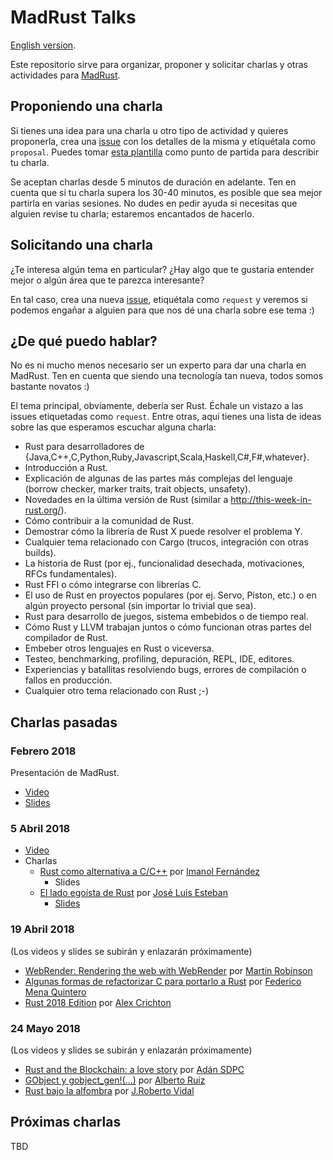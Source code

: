 MadRust Talks
=================
[English version](README_en.md).

Este repositorio sirve para organizar, proponer y solicitar charlas y otras actividades para [MadRust](https://www.meetup.com/MadRust/).

Proponiendo una charla
----------------------
Si tienes una idea para una charla u otro tipo de actividad y quieres proponerla, crea una [issue](https://github.com/MadRust/talks/issues) con los detalles de la misma y etiquétala como `proposal`. Puedes tomar [esta plantilla](https://github.com/MadRust/talks/blob/master/PROPOSAL_TEMPLATE.md) como punto de partida para describir tu charla.

Se aceptan charlas desde 5 minutos de duración en adelante. Ten en cuenta que si tu charla supera los 30-40 minutos, es posible que sea mejor partirla en varias sesiones. No dudes en pedir ayuda si necesitas que alguien revise tu charla; estaremos encantados de hacerlo.

Solicitando una charla
----------------------
¿Te interesa algún tema en particular? ¿Hay algo que te gustaría entender mejor o algún área que te parezca interesante?

En tal caso, crea una nueva [issue](https://github.com/MadRust/talks/issues), etiquétala como `request` y veremos si podemos engañar a alguien para que nos dé una charla sobre ese tema :)

¿De qué puedo hablar?
------------------------
No es ni mucho menos necesario ser un experto para dar una charla en MadRust. Ten en cuenta que siendo una tecnología tan nueva, todos somos bastante novatos :)

El tema principal, obviamente, debería ser Rust. Échale un vistazo a las issues etiquetadas como `request`. Entre otras, aquí tienes una lista de ideas sobre las que esperamos escuchar alguna charla:

* Rust para desarrolladores de {Java,C++,C,Python,Ruby,Javascript,Scala,Haskell,C#,F#,whatever}.
* Introducción a Rust.
* Explicación de algunas de las partes más complejas del lenguaje (borrow checker, marker traits, trait objects, unsafety).
* Novedades en la última versión de Rust (similar a http://this-week-in-rust.org/).
* Cómo contribuir a la comunidad de Rust.
* Demostrar cómo la librería de Rust X puede resolver el problema Y.
* Cualquier tema relacionado con Cargo (trucos, integración con otras builds).
* La historia de Rust (por ej., funcionalidad desechada, motivaciones, RFCs fundamentales).
* Rust FFI o cómo integrarse con librerías C.
* El uso de Rust en proyectos populares (por ej. Servo, Piston, etc.) o en algún proyecto personal (sin importar lo trivial que sea).
* Rust para desarrollo de juegos, sistema embebidos o de tiempo real.
* Cómo Rust y LLVM trabajan juntos o cómo funcionan otras partes del compilador de Rust.
* Embeber otros lenguajes en Rust o viceversa.
* Testeo, benchmarking, profiling, depuración, REPL, IDE, editores.
* Experiencias y batallitas resolviendo bugs, errores de compilación o fallos en producción.
* Cualquier otro tema relacionado con Rust ;-)

Charlas pasadas
---------------

### Febrero 2018

Presentación de MadRust.

* [Video](https://www.youtube.com/watch?v=LS70Tu7nsJ0&t=2868s)
* [Slides](https://docs.google.com/presentation/d/1OcuKfU0iGUqj6hOojvlfdgYVKIofbQsiVE1sFo3B5p8/edit)

### 5 Abril 2018

* [Video](https://www.youtube.com/watch?v=TPERPhRRgp4&t=2765s)
* Charlas
  * [Rust como alternativa a C/C++](https://github.com/MadRust/talks/issues/1) por [Imanol Fernández](https://github.com/MortimerGoro)
    * Slides
  * [El lado egoísta de Rust](https://github.com/MadRust/talks/issues/2) por [José Luis Esteban](https://github.com/jleahred)
    * [Slides](https://docs.google.com/presentation/d/1NzVkuqu8Mah48L1J2NJxD0JQ2qbsjL_VJCs4u9Fv5lw/edit#slide=id.g28b9cc75db_0_118)

### 19 Abril 2018
(Los videos y slides se subirán y enlazarán próximamente)
* [WebRender: Rendering the web with WebRender](https://github.com/MadRust/talks/issues/4) por [Martin Robinson](https://github.com/mrobinson)
* [Algunas formas de refactorizar C para portarlo a Rust](https://github.com/MadRust/talks/issues/7) por [Federico Mena Quintero](https://github.com/federicomenaquintero)
* [Rust 2018 Edition](https://github.com/MadRust/talks/issues/5) por [Alex Crichton](https://github.com/alexcrichton)

### 24 Mayo 2018
(Los videos y slides se subirán y enlazarán próximamente)
* [Rust and the Blockchain: a love story](https://github.com/MadRust/talks/issues/10) por [Adán SDPC](https://github.com/aesedepece)
* [GObject y gobject_gen!(...)](https://github.com/MadRust/talks/issues/8) por [Alberto Ruiz](https://github.com/aruiz)
* [Rust bajo la alfombra](https://github.com/MadRust/talks/issues/9) por [J.Roberto Vidal](https://github.com/jrvidal)

Próximas charlas
----------------

TBD
